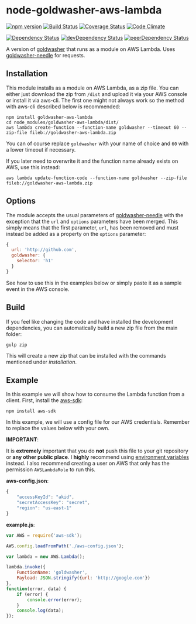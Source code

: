 # node-goldwasher-aws-lambda
[![npm version](http://img.shields.io/npm/v/goldwasher-aws-lambda.svg)](https://www.npmjs.org/package/goldwasher-aws-lambda)
[![Build Status](http://img.shields.io/travis/alexlangberg/node-goldwasher-aws-lambda.svg)](https://travis-ci.org/alexlangberg/node-goldwasher-aws-lambda)
[![Coverage Status](http://img.shields.io/coveralls/alexlangberg/node-goldwasher-aws-lambda.svg)](https://coveralls.io/r/alexlangberg/node-goldwasher-aws-lambda?branch=master)
[![Code Climate](http://img.shields.io/codeclimate/github/alexlangberg/node-goldwasher-aws-lambda.svg)](https://codeclimate.com/github/alexlangberg/node-goldwasher-aws-lambda)

[![Dependency Status](https://david-dm.org/alexlangberg/node-goldwasher-aws-lambda.svg)](https://david-dm.org/alexlangberg/node-goldwasher-aws-lambda)
[![devDependency Status](https://david-dm.org/alexlangberg/node-goldwasher-aws-lambda/dev-status.svg)](https://david-dm.org/alexlangberg/node-goldwasher-aws-lambda#info=devDependencies)
[![peerDependency Status](https://david-dm.org/alexlangberg/node-goldwasher-aws-lambda/peer-status.svg)](https://david-dm.org/alexlangberg/node-goldwasher-aws-lambda#info=peerDependencies)

A version of [goldwasher](https://www.npmjs.org/package/goldwasher) that runs as a module on AWS Lambda. Uses [goldwasher-needle](https://www.npmjs.org/package/goldwasher-needle) for requests.

## Installation
This module installs as a module on AWS Lambda, as a zip file. You can either just download the zip from ```/dist``` and upload it via your AWS console or install it via aws-cli. The first one might not always work so the method with aws-cli described below is recommended:
```
npm install goldwasher-aws-lambda
cd node_modules/goldwasher-aws-lambda/dist/
aws lambda create-function --function-name goldwasher --timeout 60 --zip-file fileb://goldwasher-aws-lambda.zip
```
You can of course replace ```goldwasher``` with your name of choice and ```60``` with a lower timeout if necessary.

If you later need to overwrite it and the function name already exists on AWS, use this instead:
```
aws lambda update-function-code --function-name goldwasher --zip-file fileb://goldwasher-aws-lambda.zip
```

## Options
The module accepts the usual parameters of [goldwasher-needle](https://www.npmjs.org/package/goldwasher-needle) with the exception that the ```url``` and ```options``` parameters have been merged. This simply means that the first parameter, ```url```, has been removed and must instead be added as a property on the ```options``` parameter:
```javascript
{
  url: 'http://github.com',
  goldwasher: {
    selector: 'h1'
  }
}
```
See how to use this in the examples below or simply paste it as a sample event in the AWS console.

## Build
If you feel like changing the code and have installed the development dependencies, you can automatically build a new zip file from the main folder:
```
gulp zip
```
This will create a new zip that can be installed with the commands mentioned under *installation*.

## Example
In this example we will show how to consume the Lambda function from a client. First, install the [aws-sdk](https://www.npmjs.com/package/aws-sdk):

```npm install aws-sdk```

In this example, we will use a config file for our AWS credentials. Remember to replace the values below with your own.

**IMPORTANT**:

It is **extremely** important that you do **not** push this file to your git repository or **any other public place**. I **highly** recommend using [environment variables](http://docs.aws.amazon.com/AWSJavaScriptSDK/guide/node-configuring.html#Credentials_from_Environment_Variables) instead. I also recommend creating a user on AWS that only has the permission ```AWSLambdaRole``` to run this.

**aws-config.json**:

```javascript
{ 
	"accessKeyId": "akid",
	"secretAccessKey": "secret",
	"region": "us-east-1"
}
```

**example.js**:

```javascript
var AWS = require('aws-sdk');

AWS.config.loadFromPath('./aws-config.json');

var lambda = new AWS.Lambda();

lambda.invoke({
	FunctionName: 'goldwasher',
	Payload: JSON.stringify({url: 'http://google.com'})
},
function(error, data) {
	if (error) {
		console.error(error);	
	}
	console.log(data);
});
```